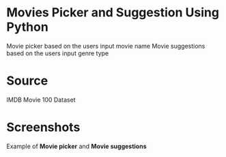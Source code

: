 # Movies Picker and Suggestion Using Python 
Movie picker based on the users input movie name 
Movie suggestions based on the users input genre type
# Source
IMDB Movie 100 Dataset
# Screenshots
Example of **Movie picker** and **Movie suggestions**

